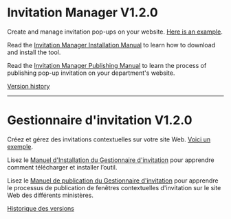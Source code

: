 # Invitation Manager V1.2.0 

Create and manage invitation pop-ups on your website. [Here is an example](https://servicecanada.github.io/invitation-manager/docs/test-IM/test-eng.html?logim=1&im_scope=Page&im_surveyid=4&im_nocookiecheck=1&im_nodatecheck=1).

Read the [Invitation Manager Installation Manual](https://github.com/ServiceCanada/invitation-manager/wiki/Installation-Guide) to learn how to download and install the tool.

Read the [Invitation Manager Publishing Manual](https://github.com/ServiceCanada/invitation-manager/wiki/Publishing-Guide-Guide) to learn the process of publishing pop-up invitation on your department's website.

[Version history](https://github.com/ServiceCanada/invitation-manager/releases)
	
---

# Gestionnaire d'invitation V1.2.0 

Créez et gérez des invitations contextuelles sur votre site Web. [Voici un exemple](https://servicecanada.github.io/invitation-manager/docs/test-IM/test-fra.html?logim=1&im_scope=Page&im_surveyid=4&im_nocookiecheck=1&im_nodatecheck=1).

Lisez le [Manuel d'Installation du Gestionnaire d'invitation](https://github.com/ServiceCanada/invitation-manager/wiki/Installation-Guide-fr) pour apprendre comment télécharger et installer l’outil.

Lisez le [Manuel de publication du Gestionnaire d'invitation](https://github.com/ServiceCanada/invitation-manager/wiki/Publishing-Guide-Guide-fr) pour apprendre le processus de publication de fenêtres contextuelles d'invitation sur le site Web des différents ministères.

[Historique des versions](https://github.com/ServiceCanada/invitation-manager/releases)



